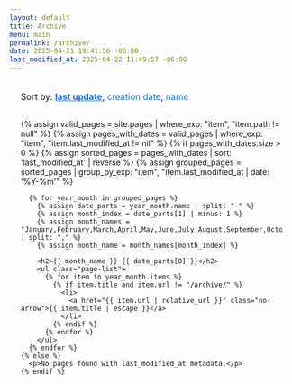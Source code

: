 ```yaml
---
layout: default
title: Archive
menu: main
permalink: /archive/
date: 2025-04-21 19:41:56 -06:00
last_modified_at: 2025-04-22 11:49:57 -06:00
---
```


<div class="archive-container">
  <div class="sort-options">
    <span>Sort by: </span>
    <a href="#" class="sort-option active" data-sort="last-update">last update</a>,
    <a href="#" class="sort-option" data-sort="creation-date">creation date</a>,
    <a href="#" class="sort-option" data-sort="name">name</a>
  </div>

  <!-- Last Update View (default) -->
  <div class="sort-view last-update-view" style="display: block;">
    {% assign valid_pages = site.pages | where_exp: "item", "item.path != null" %}
    {% assign pages_with_dates = valid_pages | where_exp: "item", "item.last_modified_at != nil" %}
    {% if pages_with_dates.size > 0 %}
      {% assign sorted_pages = pages_with_dates | sort: 'last_modified_at' | reverse %}
      {% assign grouped_pages = sorted_pages | group_by_exp: "item", "item.last_modified_at | date: '%Y-%m'" %}
      
      {% for year_month in grouped_pages %}
        {% assign date_parts = year_month.name | split: "-" %}
        {% assign month_index = date_parts[1] | minus: 1 %}
        {% assign month_names = "January,February,March,April,May,June,July,August,September,October,November,December" | split: "," %}
        {% assign month_name = month_names[month_index] %}
        
        <h2>{{ month_name }} {{ date_parts[0] }}</h2>
        <ul class="page-list">
          {% for item in year_month.items %}
            {% if item.title and item.url != "/archive/" %}
              <li>
                <a href="{{ item.url | relative_url }}" class="no-arrow">{{ item.title | escape }}</a>
              </li>
            {% endif %}
          {% endfor %}
        </ul>
      {% endfor %}
    {% else %}
      <p>No pages found with last_modified_at metadata.</p>
    {% endif %}
  </div>

  <!-- Creation Date View (hidden by default) -->
  <div class="sort-view creation-date-view" style="display: none;">
    {% assign valid_pages = site.pages | where_exp: "item", "item.path != null" %}
    {% assign pages_with_dates = valid_pages | where_exp: "item", "item.date != nil" %}
    {% if pages_with_dates.size > 0 %}
      {% assign sorted_pages = pages_with_dates | sort: 'date' | reverse %}
      {% assign grouped_pages = sorted_pages | group_by_exp: "item", "item.date | date: '%Y-%m'" %}
      
      {% for year_month in grouped_pages %}
        {% assign date_parts = year_month.name | split: "-" %}
        {% assign month_index = date_parts[1] | minus: 1 %}
        {% assign month_names = "January,February,March,April,May,June,July,August,September,October,November,December" | split: "," %}
        {% assign month_name = month_names[month_index] %}
        
        <h2>{{ month_name }} {{ date_parts[0] }}</h2>
        <ul class="page-list">
          {% for item in year_month.items %}
            {% if item.title and item.url != "/archive/" %}
              <li>
                <a href="{{ item.url | relative_url }}" class="no-arrow">{{ item.title | escape }}</a>
              </li>
            {% endif %}
          {% endfor %}
        </ul>
      {% endfor %}
    {% else %}
      <p>No pages found with date metadata.</p>
    {% endif %}
  </div>

  <!-- Name View (hidden by default) -->
  <div class="sort-view name-view" style="display: none;">
    {% assign valid_pages = site.pages | where_exp: "item", "item.title != nil" %}
    {% assign sorted_pages = valid_pages | sort: 'title' %}
    {% if sorted_pages.size > 0 %}
      {% assign first_chars = "" | split: "" %}
      {% for item in sorted_pages %}
        {% if item.title and item.url != "/archive/" %}
          {% assign first_char = item.title | slice: 0, 1 | upcase %}
          {% unless first_chars contains first_char %}
            {% assign first_chars = first_chars | push: first_char %}
          {% endunless %}
        {% endif %}
      {% endfor %}
      {% assign first_chars = first_chars | sort %}
      
      {% for letter in first_chars %}
        <h2>{{ letter }}</h2>
        <ul class="page-list">
          {% for item in sorted_pages %}
            {% if item.title and item.url != "/archive/" %}
              {% assign page_first_letter = item.title | slice: 0, 1 | upcase %}
              {% if page_first_letter == letter %}
                <li>
                  <a href="{{ item.url | relative_url }}" class="no-arrow">{{ item.title | escape }}</a>
                </li>
              {% endif %}
            {% endif %}
          {% endfor %}
        </ul>
      {% endfor %}
    {% else %}
      <p>No pages found.</p>
    {% endif %}
  </div>
</div>

<style>
  .archive-container {
    max-width: 800px;
    margin: 0 auto;
    padding: 20px;
  }
  
  .sort-options {
    margin-bottom: 30px;
    font-size: 1.1em;
  }
  
  .sort-option {
    text-decoration: none;
    cursor: pointer;
    color: #1a73e8;
  }
  
  .sort-option.active {
    font-weight: bold;
    text-decoration: underline;
  }
  
  h2 {
    margin-top: 30px;
    padding-bottom: 10px;
    border-bottom: 1px solid #eaeaea;
  }
  
  .page-list {
    list-style: none;
    padding-left: 0;
  }
  
  .page-list li {
    margin-bottom: 0px;
  }
  
  .page-date {
    color: #666;
    font-size: 0.9em;
    margin-right: 10px;
  }
</style>

<script>
  window.addEventListener('load', function() {
    const sortOptions = document.querySelectorAll('.sort-option');
    const sortViews = document.querySelectorAll('.sort-view');
    
    sortOptions.forEach(option => {
      option.addEventListener('click', function(e) {
        e.preventDefault();
        
        // Update active class
        sortOptions.forEach(opt => opt.classList.remove('active'));
        this.classList.add('active');
        
        // Show the appropriate view
        const sortType = this.getAttribute('data-sort');
        sortViews.forEach(view => {
          if (view.classList.contains(sortType + '-view')) {
            view.style.display = 'block';
          } else {
            view.style.display = 'none';
          }
        });
      });
    });
  });
</script>
